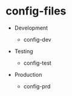 # config-files

* Development
  - config-dev
  
* Testing
  - config-test

* Production
  - config-prd
